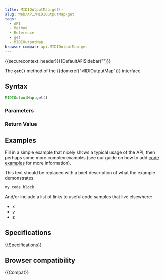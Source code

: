 ```yaml
---
title: MIDIOutputMap.get()
slug: Web/API/MIDIOutputMap/get
tags:
  - API
  - Method
  - Reference
  - get
  - MIDIOutputMap
browser-compat: api.MIDIOutputMap.get
---
```

{{securecontext_header}}{{DefaultAPISidebar("")}}

The **`get()`** method of the {{domxref("MIDIOutputMap")}} interface 

## Syntax

```js
MIDIOutputMap.get()
```

### Parameters



### Return Value



## Examples

Fill in a simple example that nicely shows a typical usage of the API, then perhaps some more complex examples (see our guide on how to add [code examples](/en-US/docs/MDN/Contribute/Structures/Code_examples) for more information).

This text should be replaced with a brief description of what the example demonstrates.

```js
my code block
```

And/or include a list of links to useful code samples that live elsewhere:

*   x
*   y
*   z

## Specifications

{{Specifications}}

## Browser compatibility

{{Compat}}


